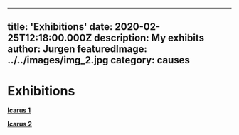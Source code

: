 
---
title: 'Exhibitions'
date: 2020-02-25T12:18:00.000Z
description: My exhibits
author: Jurgen
featuredImage: ../../images/img_2.jpg
category: causes
---

# Exhibitions

[**Icarus 1**](/icarus1) 

[**Icarus 2**](/icarus2)  

